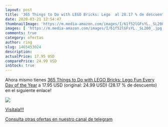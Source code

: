 ```yaml
---
layout: post
title: '365 Things to Do with LEGO Bricks: Lego  al 28.17 % de descuento'
date: 2020-03-21 12:54:47
thumbnailImage: 'https://m.media-amazon.com/images/I/61f52lGFsYL._SL200_.jpg'
images: [ 'https://m.media-amazon.com/images/I/61f52lGFsYL._SL200_.jpg' ]
comments: true
category: ofertas
author: ring
slug: 1465453024
description:
actualPrice: 17.95 USD
comparePrice: 24.99 USD
inStock: true
---
```


Ahora mismo tienes [365 Things to Do with LEGO Bricks: Lego Fun Every Day of the Year](https://www.amazon.com/dp/1465453024/?tag=redken08-20) a 17.95 USD (original: 24.99 USD) (28.17 %  de descuento) en el siguiente enlace!

[![](https://m.media-amazon.com/images/I/61f52lGFsYL._SL200_.jpg)](https://www.amazon.com/dp/1465453024/?tag=redken08-20)

[Visítala!!!](https://www.amazon.com/dp/1465453024/?tag=redken08-20)

[Consulta otras ofertas en nuestro canal de telegram](https://t.me/s/ofertas25)

